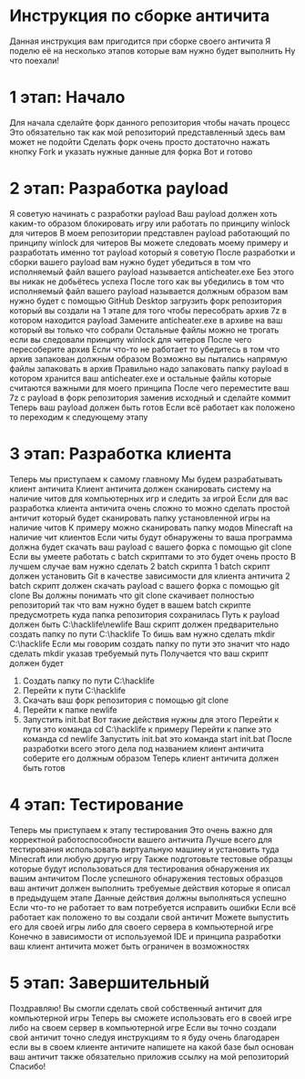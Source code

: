 # Инструкция по сборке античита
Данная инструкция вам пригодится при сборке своего античита
Я поделю её на несколько этапов которые вам нужно будет выполнить
Ну что поехали!
# 1 этап: Начало
Для начала сделайте форк данного репозитория чтобы начать процесс 
Это обязательно так как мой репозиторий представленный здесь вам может не подойти
Сделать форк очень просто достаточно нажать кнопку Fork и указать нужные данные для форка
Вот и готово
# 2 этап: Разработка payload
Я советую начинать с разработки payload
Ваш payload должен хоть каким-то образом блокировать игру или работать по принципу winlock для читеров 
В моем репозитории представлен payload работающий по принципу winlock для читеров
Вы можете следовать моему примеру и разработать именно тот payload который я советую
После разработки и сборки вашего payload вам нужно будет убедиться в том что исполняемый файл вашего payload называется anticheater.exe
Без этого вы никак не добьётесь успеха
После того как вы убедились в том что исполняемый файл вашего payload называется должным образом вам нужно будет с помощью GitHub Desktop загрузить форк репозитория который вы создали на 1 этапе для того чтобы пересобрать архив 7z в котором находится payload
Замените anticheater.exe в архиве на ваш который вы только что собрали
Остальные файлы можно не трогать если вы следовали принципу winlock для читеров
После чего пересоберите архив 
Если что-то не работает то убедитесь в том что архив запакован должным образом
Возможно вы пытались напрямую файлы запаковать в архив
Правильно надо запаковать папку payload в котором хранится ваш anticheater.exe и остальные файлы которые считаются важными для моего принципа
После чего переместите ваш 7z с payload в форк репозитория заменив исходный и сделайте коммит
Теперь ваш payload должен быть готов
Если всё работает как положено то переходим к следующему этапу
# 3 этап: Разработка клиента
Теперь мы приступаем к самому главному 
Мы будем разрабатывать клиент античита
Клиент античита должен сканировать систему на наличие читов для компьютерных игр и следить за игрой
Если для вас разработка клиента античита очень сложно то можно сделать простой античит который будет сканировать папку установленной игры на наличие читов
К примеру можно сканировать папку модов Minecraft на наличие чит клиентов 
Если читы будут обнаружены то ваша программа должна будет скачать ваш payload с вашего форка с помощью git clone
Если вы умеете работать с batch скриптами то это будет очень просто
В лучшем случае вам нужно сделать 2 batch скрипта 
1 batch скрипт должен установить Git в качестве зависимости для клиента античита
2 batch скрипт должен скачать payload с вашего форка с помощью git clone
Вы должны понимать что git clone скачивает полностью репозиторий так что вам нужно будет в вашем batch скрипте предусмотреть куда папка репозитория сохранилась
Путь к payload должен быть C:\hacklife\newlife
Ваш скрипт должен предварительно создать папку по пути C:\hacklife
То бишь вам нужно сделать mkdir C:\hacklife
Если мы говорим создать папку по пути это значит что надо сделать mkdir указав требуемый путь
Получается что ваш скрипт должен будет
1. Создать папку по пути C:\hacklife
2. Перейти к пути C:\hacklife
3. Скачать ваш форк репозитория с помощью git clone
4. Перейти к папке newlife
5. Запустить init.bat
Вот такие действия нужны для этого
Перейти к пути это команда cd C:\hacklife к примеру
Перейти к папке это команда cd newlife
Запустить init.bat это команда start init.bat
После разработки всего этого дела под названием клиент античита соберите его должным образом
Теперь клиент античита должен быть готов
# 4 этап: Тестирование
Теперь мы приступаем к этапу тестирования
Это очень важно для корректной работоспособности вашего античита
Лучше всего для тестирования использовать виртуальную машину и установить туда Minecraft или любую другую игру
Также подготовьте тестовые образцы которые будут использоваться для тестирования обнаружения их вашим античитом
После успешного обнаружения тестовых образцов ваш античит должен выполнить требуемые действия которые я описал в предыдущем этапе
Данные действия должны выполняться успешно
Если что-то не работает то вам потребуется исправить ошибки 
Если всё работает как положено то вы создали свой античит
Можете выпустить его для своей игры либо для своего сервера в компьютерной игре
Конечно в зависимости от используемой IDE и принципа разработки ваш клиент античита может быть ограничен в возможностях
# 5 этап: Завершительный
Поздравляю! Вы смогли сделать свой собственный античит для компьютерной игры
Теперь вы сможете использовать его в своей игре либо на своем сервер в компьютерной игре
Если вы точно создали свой античит точно следуя инструкциям то я буду очень благодарен если вы в своем клиенте античите напишете на какой базе был основан ваш античит также обязательно приложив ссылку на мой репозиторий
Спасибо!